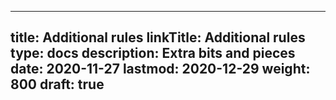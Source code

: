
---
title: Additional rules
linkTitle: Additional rules
type: docs
description: Extra bits and pieces
date: 2020-11-27
lastmod: 2020-12-29
weight: 800
draft: true
---


